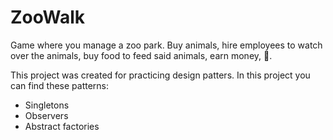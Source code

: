 # ZooWalk

Game where you manage a zoo park. Buy animals, hire employees to watch over the animals, buy food to feed said animals, earn money, 🔁.

This project was created for practicing design patters. In this project you can find these patterns:

- Singletons
- Observers
- Abstract factories